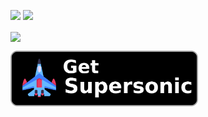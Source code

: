 ![](https://img.shields.io/badge/Python-3776AB?style=for-the-badge&logo=python&logoColor=white)
![](https://img.shields.io/badge/Flask-3caabf?style=for-the-badge&logo=flask&logoColor=white)

<a href="https://github.com/yuckdevchan"><img align="center" src="https://github-readme-stats.vercel.app/api/top-langs/?username=yuckdevchan&layout=compact&theme=transparent&hide_border=true&langs_count=4&exclude_repo=tibernet3" /></a>

<a href="https://supersonic.software"><img align="center" alt="Get Supersonic Badge" width="300px" src="get_supersonic.png"></img></a>
